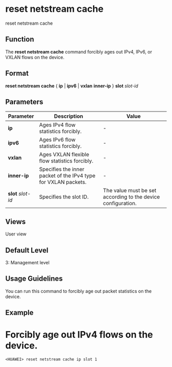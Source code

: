 reset netstream cache
=====================

reset netstream cache

Function
--------



The **reset netstream cache** command forcibly ages out IPv4, IPv6, or VXLAN flows on the device.




Format
------

**reset netstream cache** { **ip** | **ipv6** | **vxlan** **inner-ip** } **slot** *slot-id*


Parameters
----------

| Parameter | Description | Value |
| --- | --- | --- |
| **ip** | Ages IPv4 flow statistics forcibly. | - |
| **ipv6** | Ages IPv6 flow statistics forcibly. | - |
| **vxlan** | Ages VXLAN flexible flow statistics forcibly. | - |
| **inner-ip** | Specifies the inner packet of the IPv4 type for VXLAN packets. | - |
| **slot** *slot-id* | Specifies the slot ID. | The value must be set according to the device configuration. |



Views
-----

User view


Default Level
-------------

3: Management level


Usage Guidelines
----------------

You can run this command to forcibly age out packet statistics on the device.


Example
-------

# Forcibly age out IPv4 flows on the device.
```
<HUAWEI> reset netstream cache ip slot 1

```